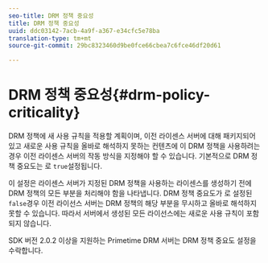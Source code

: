 ```yaml
---
seo-title: DRM 정책 중요성
title: DRM 정책 중요성
uuid: ddc03142-7acb-4a9f-a367-e34cfc5e78ba
translation-type: tm+mt
source-git-commit: 29bc8323460d9be0fce66cbea7c6fce46df20d61

---
```



# DRM 정책 중요성{#drm-policy-criticality}

DRM 정책에 새 사용 규칙을 적용할 계획이며, 이전 라이센스 서버에 대해 패키지되어 있고 새로운 사용 규칙을 올바로 해석하지 못하는 컨텐츠에 이 DRM 정책을 사용하려는 경우 이전 라이센스 서버의 작동 방식을 지정해야 할 수 있습니다. 기본적으로 DRM 정책 중요도는 로 `true`설정됩니다.

이 설정은 라이센스 서버가 지정된 DRM 정책을 사용하는 라이센스를 생성하기 전에 DRM 정책의 모든 부분을 처리해야 함을 나타냅니다. DRM 정책 중요도가 로 설정된 `false`경우 이전 라이선스 서버는 DRM 정책의 해당 부분을 무시하고 올바로 해석하지 못할 수 있습니다. 따라서 서버에서 생성된 모든 라이선스에는 새로운 사용 규칙이 포함되지 않습니다.

SDK 버전 2.0.2 이상을 지원하는 Primetime DRM 서버는 DRM 정책 중요도 설정을 수락합니다.
